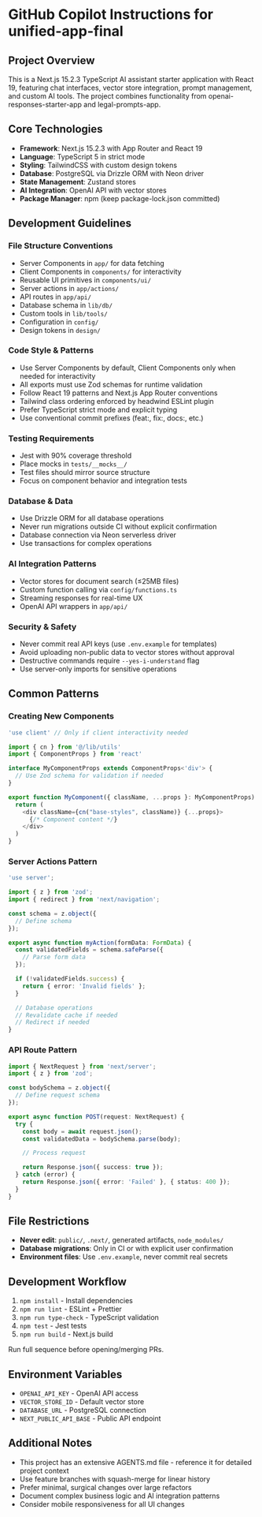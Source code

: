 # GitHub Copilot Instructions for unified-app-final

## Project Overview

This is a Next.js 15.2.3 TypeScript AI assistant starter application with React 19, featuring chat interfaces, vector store integration, prompt management, and custom AI tools. The project combines functionality from openai-responses-starter-app and legal-prompts-app.

## Core Technologies

- **Framework**: Next.js 15.2.3 with App Router and React 19
- **Language**: TypeScript 5 in strict mode
- **Styling**: TailwindCSS with custom design tokens
- **Database**: PostgreSQL via Drizzle ORM with Neon driver
- **State Management**: Zustand stores
- **AI Integration**: OpenAI API with vector stores
- **Package Manager**: npm (keep package-lock.json committed)

## Development Guidelines

### File Structure Conventions

- Server Components in `app/` for data fetching
- Client Components in `components/` for interactivity
- Reusable UI primitives in `components/ui/`
- Server actions in `app/actions/`
- API routes in `app/api/`
- Database schema in `lib/db/`
- Custom tools in `lib/tools/`
- Configuration in `config/`
- Design tokens in `design/`

### Code Style & Patterns

- Use Server Components by default, Client Components only when needed for interactivity
- All exports must use Zod schemas for runtime validation
- Follow React 19 patterns and Next.js App Router conventions
- Tailwind class ordering enforced by headwind ESLint plugin
- Prefer TypeScript strict mode and explicit typing
- Use conventional commit prefixes (feat:, fix:, docs:, etc.)

### Testing Requirements

- Jest with 90% coverage threshold
- Place mocks in `tests/__mocks__/`
- Test files should mirror source structure
- Focus on component behavior and integration tests

### Database & Data

- Use Drizzle ORM for all database operations
- Never run migrations outside CI without explicit confirmation
- Database connection via Neon serverless driver
- Use transactions for complex operations

### AI Integration Patterns

- Vector stores for document search (≤25MB files)
- Custom function calling via `config/functions.ts`
- Streaming responses for real-time UX
- OpenAI API wrappers in `app/api/`

### Security & Safety

- Never commit real API keys (use `.env.example` for templates)
- Avoid uploading non-public data to vector stores without approval
- Destructive commands require `--yes-i-understand` flag
- Use server-only imports for sensitive operations

## Common Patterns

### Creating New Components

```typescript
'use client' // Only if client interactivity needed

import { cn } from '@/lib/utils'
import { ComponentProps } from 'react'

interface MyComponentProps extends ComponentProps<'div'> {
  // Use Zod schema for validation if needed
}

export function MyComponent({ className, ...props }: MyComponentProps) {
  return (
    <div className={cn("base-styles", className)} {...props}>
      {/* Component content */}
    </div>
  )
}
```

### Server Actions Pattern

```typescript
'use server';

import { z } from 'zod';
import { redirect } from 'next/navigation';

const schema = z.object({
  // Define schema
});

export async function myAction(formData: FormData) {
  const validatedFields = schema.safeParse({
    // Parse form data
  });

  if (!validatedFields.success) {
    return { error: 'Invalid fields' };
  }

  // Database operations
  // Revalidate cache if needed
  // Redirect if needed
}
```

### API Route Pattern

```typescript
import { NextRequest } from 'next/server';
import { z } from 'zod';

const bodySchema = z.object({
  // Define request schema
});

export async function POST(request: NextRequest) {
  try {
    const body = await request.json();
    const validatedData = bodySchema.parse(body);

    // Process request

    return Response.json({ success: true });
  } catch (error) {
    return Response.json({ error: 'Failed' }, { status: 400 });
  }
}
```

## File Restrictions

- **Never edit**: `public/`, `.next/`, generated artifacts, `node_modules/`
- **Database migrations**: Only in CI or with explicit user confirmation
- **Environment files**: Use `.env.example`, never commit real secrets

## Development Workflow

1. `npm install` - Install dependencies
2. `npm run lint` - ESLint + Prettier
3. `npm run type-check` - TypeScript validation
4. `npm test` - Jest tests
5. `npm run build` - Next.js build

Run full sequence before opening/merging PRs.

## Environment Variables

- `OPENAI_API_KEY` - OpenAI API access
- `VECTOR_STORE_ID` - Default vector store
- `DATABASE_URL` - PostgreSQL connection
- `NEXT_PUBLIC_API_BASE` - Public API endpoint

## Additional Notes

- This project has an extensive AGENTS.md file - reference it for detailed project context
- Use feature branches with squash-merge for linear history
- Prefer minimal, surgical changes over large refactors
- Document complex business logic and AI integration patterns
- Consider mobile responsiveness for all UI changes
